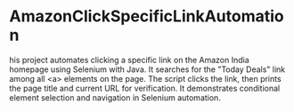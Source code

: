 # AmazonClickSpecificLinkAutomation
his project automates clicking a specific link on the Amazon India homepage using Selenium with Java. It searches for the "Today Deals" link among all &lt;a> elements on the page. The script clicks the link, then prints the page title and current URL for verification. It demonstrates conditional element selection and navigation in Selenium automation.

